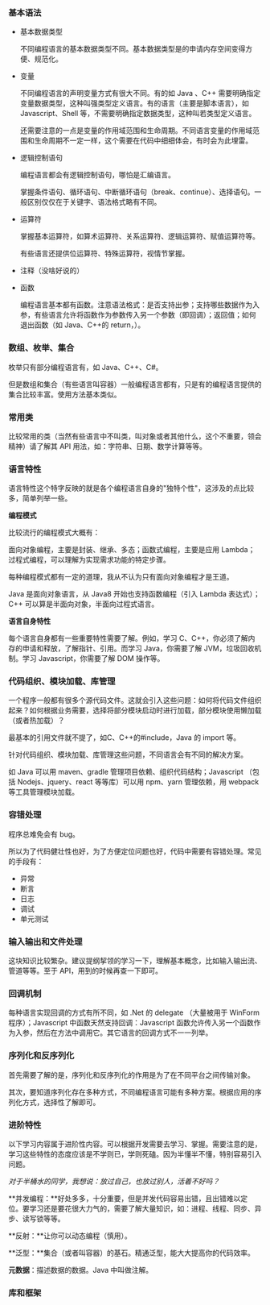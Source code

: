 ### 基本语法



- 基本数据类型

  不同编程语言的基本数据类型不同。基本数据类型是的申请内存空间变得方便、规范化。

- 变量

  不同编程语言的声明变量方式有很大不同。有的如 Java 、C++ 需要明确指定变量数据类型，这种叫强类型定义语言。有的语言（主要是脚本语言），如 Javascript、Shell 等，不需要明确指定数据类型，这种叫若类型定义语言。

  还需要注意的一点是变量的作用域范围和生命周期。不同语言变量的作用域范围和生命周期不一定一样，这个需要在代码中细细体会，有时会为此埋雷。

- 逻辑控制语句

  编程语言都会有逻辑控制语句，哪怕是汇编语言。

  掌握条件语句、循环语句、中断循环语句（break、continue）、选择语句。一般区别仅仅在于关键字、语法格式略有不同。

- 运算符

  掌握基本运算符，如算术运算符、关系运算符、逻辑运算符、赋值运算符等。

  有些语言还提供位运算符、特殊运算符，视情节掌握。

- 注释（没啥好说的）

- 函数

  编程语言基本都有函数。注意语法格式：是否支持出参；支持哪些数据作为入参，有些语言允许将函数作为参数传入另一个参数（即回调）；返回值；如何退出函数（如 Java、C++的 return，）。

### 数组、枚举、集合

枚举只有部分编程语言有，如 Java、C++、C#。

但是数组和集合（有些语言叫容器）一般编程语言都有，只是有的编程语言提供的集合比较丰富。使用方法基本类似。

### 常用类

比较常用的类（当然有些语言中不叫类，叫对象或者其他什么，这个不重要，领会精神）请了解其 API 用法，如：字符串、日期、数学计算等等。

### 语言特性

语言特性这个特字反映的就是各个编程语言自身的"独特个性"，这涉及的点比较多，简单列举一些。

**编程模式**

比较流行的编程模式大概有：

面向对象编程，主要是封装、继承、多态；函数式编程，主要是应用 Lambda；过程式编程，可以理解为实现需求功能的特定步骤。

每种编程模式都有一定的道理，我从不认为只有面向对象编程才是王道。

Java 是面向对象语言，从 Java8 开始也支持函数编程（引入 Lambda 表达式）；C++ 可以算是半面向对象，半面向过程式语言。

**语言自身特性**

每个语言自身都有一些重要特性需要了解。例如，学习 C、C++，你必须了解内存的申请和释放，了解指针、引用。而学习 Java，你需要了解 JVM，垃圾回收机制。学习 Javascript，你需要了解 DOM 操作等。

### 代码组织、模块加载、库管理

一个程序一般都有很多个源代码文件。这就会引入这些问题：如何将代码文件组织起来？如何根据业务需要，选择将部分模块启动时进行加载，部分模块使用懒加载（或者热加载）？

最基本的引用文件就不提了，如C、C++的#include，Java 的 import 等。

针对代码组织、模块加载、库管理这些问题，不同语言会有不同的解决方案。

如 Java 可以用 maven、gradle 管理项目依赖、组织代码结构；Javascript （包括 Nodejs、jquery、react 等等库）可以用 npm、yarn 管理依赖，用 webpack 等工具管理模块加载。

### 容错处理

程序总难免会有 bug。

所以为了代码健壮性也好，为了方便定位问题也好，代码中需要有容错处理。常见的手段有：

- 异常
- 断言
- 日志
- 调试
- 单元测试

### 输入输出和文件处理

这块知识比较繁杂。建议提纲挈领的学习一下，理解基本概念，比如输入输出流、管道等等。至于 API，用到的时候再查一下即可。

### 回调机制

每种语言实现回调的方式有所不同，如 .Net 的 delegate （大量被用于 WinForm 程序）；Javascript 中函数天然支持回调：Javascript 函数允许传入另一个函数作为入参，然后在方法中调用它。其它语言的回调方式不一一列举。

### 序列化和反序列化

首先需要了解的是，序列化和反序列化的作用是为了在不同平台之间传输对象。

其次，要知道序列化存在多种方式，不同编程语言可能有多种方案。根据应用的序列化方式，选择性了解即可。

### 进阶特性

以下学习内容属于进阶性内容。可以根据开发需要去学习、掌握。需要注意的是，学习这些特性的态度应该是不学则已，学则死磕。因为半懂半不懂，特别容易引入问题。

*对于半桶水的同学，我想说：放过自己，也放过别人，活着不好吗？*

**并发编程：**好处多多，十分重要，但是并发代码容易出错，且出错难以定位。要学习还是要花很大力气的，需要了解大量知识，如：进程、线程、同步、异步、读写锁等等。

**反射：**让你可以动态编程（慎用）。

**泛型：**集合（或者叫容器）的基石。精通泛型，能大大提高你的代码效率。

**元数据**：描述数据的数据。Java 中叫做注解。

### 库和框架


